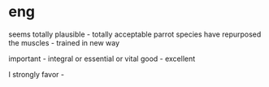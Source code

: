 # eng
seems totally plausible - totally acceptable
parrot species have repurposed the muscles - trained in new way

important  - integral or essential or vital 
good - excellent
 
I strongly favor - 
